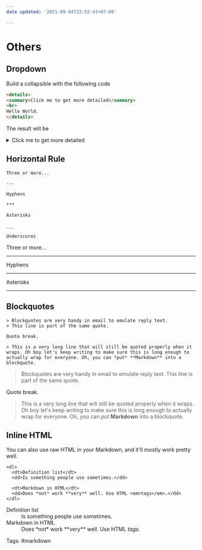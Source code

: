 ```yaml
---
date updated: '2021-09-04T22:52:43+07:00'

---
```


# Others

## Dropdown

Build a collapsible with the following code

```md
<details>
<summary>Click me to get more detailed</summary>
<br>
Hello World.
</details>
```

The result will be

<details>
	<summary>
	Click me to get more detailed
	</summary>
	<br>
	This is how you dropdown.
</details>

## Horizontal Rule

    Three or more...

    ---

    Hyphens

    ***

    Asterisks

    ___

    Underscores

Three or more...

---

Hyphens

---

Asterisks

---

## Blockquotes

    > Blockquotes are very handy in email to emulate reply text.
    > This line is part of the same quote.

    Quote break.

    > This is a very long line that will still be quoted properly when it wraps. Oh boy let's keep writing to make sure this is long enough to actually wrap for everyone. Oh, you can *put* **Markdown** into a blockquote. 

> Blockquotes are very handy in email to emulate reply text. This line is part of the same quote.

Quote break.

> This is a very long line that will still be quoted properly when it wraps. Oh boy let's keep writing to make sure this is long enough to actually wrap for everyone. Oh, you can _put_ **Markdown** into a blockquote.

## Inline HTML

You can also use raw HTML in your Markdown, and it'll mostly work pretty well.

    <dl>
      <dt>Definition list</dt>
      <dd>Is something people use sometimes.</dd>

      <dt>Markdown in HTML</dt>
      <dd>Does *not* work **very** well. Use HTML <em>tags</em>.</dd>
    </dl>

<dl>
  <dt>Definition list</dt>
  <dd>Is something people use sometimes.</dd>

  <dt>Markdown in HTML</dt>
  <dd>Does *not* work **very** well. Use HTML <em>tags</em>.</dd>
</dl>

Tags: #markdown
